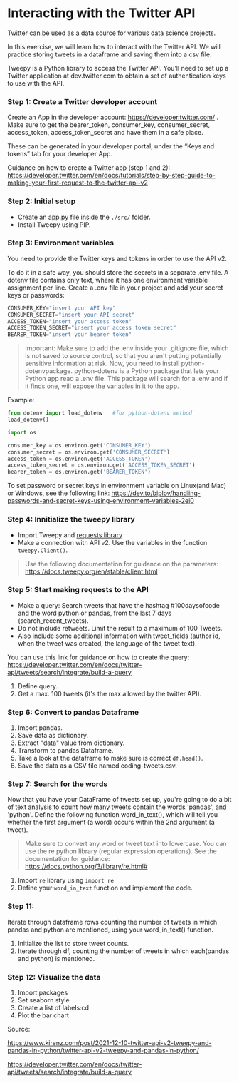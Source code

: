 # Interacting with the Twitter API

Twitter can be used as a data source for various data science projects.

In this exercise, we will learn how to interact with the Twitter API. We will practice storing tweets in a dataframe and saving them into a csv file.

Tweepy is a Python library to access the Twitter API. You’ll need to set up a Twitter application at dev.twitter.com to obtain a set of authentication keys to use with the API. 

### Step 1: Create a Twitter developer account

Create an App in the developer account: https://developer.twitter.com/ . 
Make sure to get the bearer_token, consumer_key, consumer_secret, access_token, access_token_secret and have them in a safe place.

These can be generated in your developer portal, under the “Keys and tokens” tab for your developer App.

Guidance on how to create a Twitter app (step 1 and 2): https://developer.twitter.com/en/docs/tutorials/step-by-step-guide-to-making-your-first-request-to-the-twitter-api-v2

### Step 2: Initial setup

- Create an app.py file inside the `./src/` folder. 
- Install Tweepy using PIP.

### Step 3: Environment variables

You need to provide the Twitter keys and tokens in order to use the API v2.

To do it in a safe way, you should store the secrets in a separate .env file.
A dotenv file contains only text, where it has one environment variable assignment per line.
Create a .env file in your project and add your secret keys or passwords: 

```py
CONSUMER_KEY="insert your API key"
CONSUMER_SECRET="insert your API secret"
ACCESS_TOKEN="insert your access token"
ACCESS_TOKEN_SECRET="insert your access token secret"
BEARER_TOKEN="insert your bearer token"
```

> Important: Make sure to add the .env inside your .gitignore file, which is not saved to source control, so that you aren't putting potentially sensitive information at risk. 
Now, you need to install python-dotenvpackage. python-dotenv is a Python package that lets your Python app read a .env file. This package will search for a .env and if it finds one, will expose the variables in it to the app.

Example:

```py
from dotenv import load_dotenv   #for python-dotenv method
load_dotenv()                    

import os 

consumer_key = os.environ.get('CONSUMER_KEY')
consumer_secret = os.environ.get('CONSUMER_SECRET')
access_token = os.environ.get('ACCESS_TOKEN')
access_token_secret = os.environ.get('ACCESS_TOKEN_SECRET')
bearer_token = os.environ.get('BEARER_TOKEN')

```

To set password or secret keys in environment variable on Linux(and Mac) or Windows, see the following link: https://dev.to/biplov/handling-passwords-and-secret-keys-using-environment-variables-2ei0

### Step 4: Innitialize the tweepy library

- Import Tweepy and [requests library](https://requests.readthedocs.io/en/latest/)
- Make a connection with API v2. Use the variables in the function `tweepy.Client()`. 

> Use the following documentation for guidance on the parameters: https://docs.tweepy.org/en/stable/client.html
### Step 5: Start making requests to the API

- Make a query: Search tweets that have the hashtag #100daysofcode and the word python or pandas, from the last 7 days (search_recent_tweets). 
- Do not include retweets. Limit the result to a maximum of 100 Tweets.
- Also include some additional information with tweet_fields (author id, when the tweet was created, the language of the tweet text).

You can use this link for guidance on how to create the query: https://developer.twitter.com/en/docs/twitter-api/tweets/search/integrate/build-a-query


1. Define query.
2. Get a max. 100 tweets (it's the max allowed by the twitter API).


### Step 6: Convert to pandas Dataframe

1. Import pandas.
2. Save data as dictionary.
3. Extract "data" value from dictionary.
4. Transform to pandas Dataframe.
5. Take a look at the dataframe to make sure is correct `df.head()`.
6. Save the data as a CSV file named coding-tweets.csv.


### Step 7: Search for the words

Now that you have your DataFrame of tweets set up, you're going to do a bit of text analysis to count how many tweets contain the words 'pandas', and 'python'. Define the following function word_in_text(), which will tell you whether the first argument (a word) occurs within the 2nd argument (a tweet). 

> Make sure to convert any word or tweet text into lowercase.
> You can use the re python library (regular expression operations). See the documentation for guidance: https://docs.python.org/3/library/re.html#

1. Import `re` library using `import re`
2. Define your `word_in_text` function and implement the code.

### Step 11:

Iterate through dataframe rows counting the number of tweets in which pandas and python are mentioned, using your word_in_text() function.

1. Initialize the list to store tweet counts.
2. Iterate through df, counting the number of tweets in which each(pandas and python) is mentioned.

### Step 12: Visualize the data

1. Import packages
2. Set seaborn style
3. Create a list of labels:cd
4. Plot the bar chart

Source: 

https://www.kirenz.com/post/2021-12-10-twitter-api-v2-tweepy-and-pandas-in-python/twitter-api-v2-tweepy-and-pandas-in-python/

https://developer.twitter.com/en/docs/twitter-api/tweets/search/integrate/build-a-query
